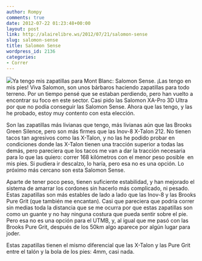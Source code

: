 ```yaml
---
author: Rompy
comments: true
date: 2012-07-22 01:23:48+00:00
layout: post
link: http://alairelibre.ws/2012/07/21/salomon-sense
slug: salomon-sense
title: Salomon Sense
wordpress_id: 2136
categories:
- Correr
---
```


[![](http://alairelibre.ws/wp-content/uploads/2012/07/20120721_160126-640x480.jpg)](http://alairelibre.ws/wp-content/uploads/2012/07/20120721_160126.jpg)Ya tengo mis zapatillas para Mont Blanc: Salomon Sense. ¡Las tengo en mis pies! Viva Salomon, son unos bárbaros haciendo zapatillas para todo terreno. Por un tiempo pensé que se estaban perdiendo, pero han vuelto a encontrar su foco en este sector. Casi pido las Salomon XA-Pro 3D Ultra por que no podía conseguir las Salomon Sense. Ahora que las tengo, y las he probado, estoy muy contento con esta elección.




Son las zapatillas más livianas que tengo, más livianas aún que las Brooks Green Silence, pero son más firmes que las Inov-8 X-Talon 212. No tienen tacos tan agresivos como las X-Talon, y no las he podido probar en condiciones donde las X-Talon tienen una tracción superior a todas las demás, pero pareciera que los tacos me van a dar la tracción necesaria para lo que las quiero: correr 168 kilómetros con el menor peso posible  en mis pies. Si pudiera ir descalzo, lo haría, pero esa no es una opción. Lo próximo más cercano son esta Salomon Sense.




Aparte de tener poco peso, tienen suficiente estabilidad, y han mejorado el sistema de amarrar los cordones sin hacerlo más complicado, ni pesado. Estas zapatillas son más estables de lado a lado que las Inov-8 y las Brooks Pure Grit (que también me encantan). Casi que pareciera que podría correr sin medias toda la distancia que se me ocurra por que estas zapatillas son como un guante y no hay ninguna costura que pueda sentir sobre el pie. Pero esa no es una opción para el UTMB, y, al igual que me pasó con las Brooks Pure Grit, después de los 50km algo aparece por algún lugar para joder.




Estas zapatillas tienen el mismo diferencial que las X-Talon y las Pure Grit entre el talón y la bola de los pies: 4mm, casi nada. 

